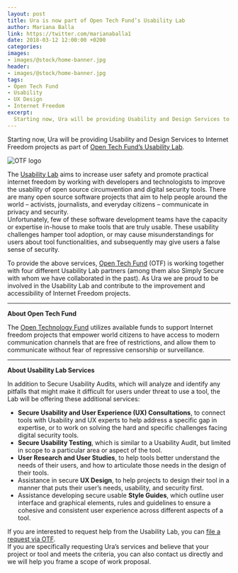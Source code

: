 ```yaml
---
layout: post
title: Ura is now part of Open Tech Fund’s Usability Lab
author: Mariana Balla
link: https://twitter.com/marianaballa1
date: 2018-03-12 12:00:00 +0200
categories: 
images:
- images/@stock/home-banner.jpg
header:
- images/@stock/home-banner.jpg
tags:
- Open Tech Fund
- Usability
- UX Design
- Internet Freedom
excerpt:
  Starting now, Ura will be providing Usability and Design Services to Internet Freedom projects as part of Open Tech Fund’s Usability Lab. The Usability Lab aims to increase user safety and promote practical internet freedom by working with developers and technologists to improve the usability of open ­source circumvention and digital security […]
---
```


<p>Starting now, Ura will be providing Usability and Design Services to Internet Freedom projects as part of <a href="https://www.opentech.fund/lab/usability-lab" target="_blank">Open Tech Fund’s Usability Lab</a>.</p>

<div class="large-10 large-centered centered-text columns">
<img src="/images/@stock/OTF.jpg" alt="OTF logo"><br />
</div>
<div class="two spacing"></div>

<p>The <a href="https://www.opentech.fund/lab/usability-lab" target="_blank">Usability Lab</a> aims to increase user safety and promote practical internet freedom by working with developers and technologists to improve the usability of open ­source circumvention and digital security tools. There are many open ­source software projects that aim to help people around the world – activists, journalists, and everyday citizens – communicate in privacy and security.<br />
Unfortunately, few of these software­ development teams have the capacity or expertise in-house to make tools that are truly usable. These usability challenges hamper tool adoption, or may cause misunderstandings for users about tool functionalities, and subsequently may give users a false sense of security.</p>

<p>To provide the above services, <a href="https://www.opentech.fund/" target="_blank">Open Tech Fund</a> (OTF) is working together with four different Usability Lab partners (among them also Simply Secure with whom we have collaborated in the past). As Ura we are proud to be involved in the Usability Lab and contribute to the improvement and accessibility of Internet Freedom projects.</p>

<hr>

<p><strong>About Open Tech Fund</strong></p>

<p>The <a href="https://www.opentech.fund/" target="_blank">Open Technology Fund</a> utilizes available funds to support Internet freedom projects that empower world citizens to have access to modern communication channels that are free of restrictions, and allow them to communicate without fear of repressive censorship or surveillance.</p>

<hr>

<p><strong>About Usability Lab Services</strong></p>

<p>In addition to Secure Usability Audits, which will analyze and identify any pitfalls that might make it difficult for users under threat to use a tool, the Lab will be offering these additional services:</p>
<ul>
<li><strong>Secure Usability and User Experience (UX) Consultations</strong>, to connect tools with Usability and UX experts to help address a specific gap in expertise, or to work on solving the hard and specific challenges facing digital security tools.</li>
<li><strong>Secure Usability Testing</strong>, which is similar to a Usability Audit, but limited in scope to a particular area or aspect of the tool.</li>
<li><strong>User Research and User Studies</strong>, to help tools better understand the needs of their users, and how to articulate those needs in the design of their tools.</li>
<li>Assistance in secure <strong>UX Design</strong>, to help projects to design their tool in a manner that puts their user’s needs, usability, and security first.</li>
<li>Assistance developing secure usable <strong>Style Guides</strong>, which outline user interface and graphical elements, rules and guidelines to ensure a cohesive and consistent user experience across different aspects of a tool.</li>
</ul>

<p>If you are interested to request help from the Usability Lab, you can <a href="https://www.opentech.fund/lab/usability-lab" target="_blank">file a request via OTF</a>.<br />If you are specifically requesting Ura’s services and believe that your project or tool and meets the criteria, you can also contact us directly and we will help you frame a scope of work proposal.</p>
